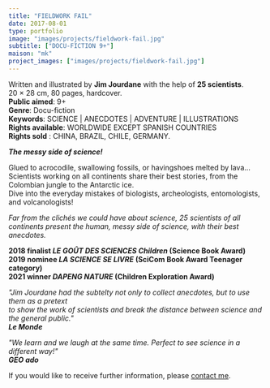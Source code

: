 ```yaml
---
title: "FIELDWORK FAIL"
date: 2017-08-01
type: portfolio
image: "images/projects/fieldwork-fail.jpg"
subtitle: ["DOCU-FICTION 9+"]
maison: "mk"
project_images: ["images/projects/fieldwork-fail.jpg"]
---
```


Written and illustrated by **Jim Jourdane** with the help of **25 scientists**.   
20 × 28 cm, 80 pages, hardcover.        
**Public aimed**: 9+   
**Genre**: Docu-fiction         
**Keywords**: SCIENCE | ANECDOTES | ADVENTURE | ILLUSTRATIONS               
**Rights available**: WORLDWIDE EXCEPT SPANISH COUNTRIES    
**Rights sold** : CHINA, BRAZIL, CHILE, GERMANY.           
        


***The messy side of science!***     


Glued to acrocodile, swallowing fossils, or havingshoes melted by lava...     
Scientists working on all continents share their best stories, from the Colombian jungle to the Antarctic ice.     
Dive into the everyday mistakes of biologists, archeologists, entomologists, and volcanologists!     

*Far from the clichés we could have about science, 25 scientists of all continents present* 
*the human, messy side of science, with their best anecdotes.*    



**2018 finalist *LE GOÛT DES SCIENCES Children* (Science Book Award)**    
**2019 nominee *LA SCIENCE SE LIVRE* (SciCom Book Award Teenager category)**    
**2021 winner *DAPENG NATURE* (Children Exploration Award)**



*"Jim Jourdane had the subtelty not only to collect anecdotes, but to use them as a pretext*     
*to show the work of scientists and break the distance between science and the general public."*      
                                                                                    ***Le Monde***


*"We learn and we laugh at the same time. Perfect to see science in a different way!"*         
                                                                                    ***GEO ado***     
              




If you would like to receive further information, please [contact me](mailto:melanie.guillaumin.edition@gmail.com).


